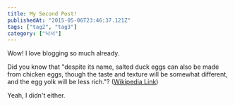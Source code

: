 ```yaml
---
title: My Second Post!
publishedAt: "2015-05-06T23:46:37.121Z"
tags: ["tag2", "tag3"]
category: ["낙서"]
---
```


Wow! I love blogging so much already.

Did you know that "despite its name, salted duck eggs can also be made from
chicken eggs, though the taste and texture will be somewhat different, and the
egg yolk will be less rich."?
([Wikipedia Link](https://en.wikipedia.org/wiki/Salted_duck_egg))

Yeah, I didn't either.
